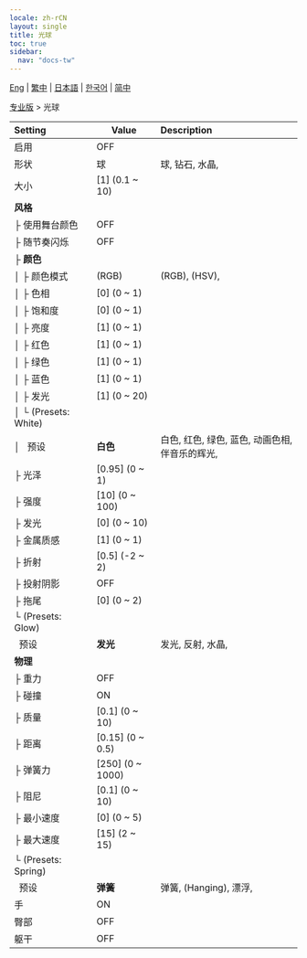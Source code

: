 ```yaml
---
locale: zh-rCN
layout: single
title: 光球
toc: true
sidebar:
  nav: "docs-tw"
---
```

[Eng](/dancexr/menu/2025.4/actor/light_ball) | [繁中](/tw/dancexr/menu/2025.4/actor/light_ball) | [日本語](/jp/dancexr/menu/2025.4/actor/light_ball) | [한국어](/kr/dancexr/menu/2025.4/actor/light_ball) | [简中](/zh/dancexr/menu/2025.4/actor/light_ball)

[专业版](../menu#专业版) > 光球



| Setting | Value | Description |
| :--- | --- | :--- |
| 启用 | OFF | 
| 形状 | 球 | 球, 钻石, 水晶, 
| 大小 | [1] (0.1 ~ 10) | 
| **风格** | | 
| ├&nbsp;使用舞台颜色 | OFF | 
| ├&nbsp;随节奏闪烁 | OFF | 
| ├&nbsp;**颜色** | | 
| │&nbsp;├&nbsp;颜色模式 | (RGB) | (RGB), (HSV), 
| │&nbsp;├&nbsp;色相 | [0] (0 ~ 1) | 
| │&nbsp;├&nbsp;饱和度 | [0] (0 ~ 1) | 
| │&nbsp;├&nbsp;亮度 | [1] (0 ~ 1) | 
| │&nbsp;├&nbsp;红色 | [1] (0 ~ 1) | 
| │&nbsp;├&nbsp;绿色 | [1] (0 ~ 1) | 
| │&nbsp;├&nbsp;蓝色 | [1] (0 ~ 1) | 
| │&nbsp;├&nbsp;发光 | [1] (0 ~ 20) | 
| │&nbsp;└&nbsp;(Presets: White) || 
| │&nbsp;&nbsp;&nbsp;预设 | **白色** | 白色, 红色, 绿色, 蓝色, 动画色相, 伴音乐的辉光,  |
| ├&nbsp;光泽 | [0.95] (0 ~ 1) | 
| ├&nbsp;强度 | [10] (0 ~ 100) | 
| ├&nbsp;发光 | [0] (0 ~ 10) | 
| ├&nbsp;金属质感 | [1] (0 ~ 1) | 
| ├&nbsp;折射 | [0.5] (-2 ~ 2) | 
| ├&nbsp;投射阴影 | OFF | 
| ├&nbsp;拖尾 | [0] (0 ~ 2) | 
| └&nbsp;(Presets: Glow) || 
| &nbsp;&nbsp;预设 | **发光** | 发光, 反射, 水晶,  |
| **物理** | | 
| ├&nbsp;重力 | OFF | 
| ├&nbsp;碰撞 | ON | 
| ├&nbsp;质量 | [0.1] (0 ~ 10) | 
| ├&nbsp;距离 | [0.15] (0 ~ 0.5) | 
| ├&nbsp;弹簧力 | [250] (0 ~ 1000) | 
| ├&nbsp;阻尼 | [0.1] (0 ~ 10) | 
| ├&nbsp;最小速度 | [0] (0 ~ 5) | 
| ├&nbsp;最大速度 | [15] (2 ~ 15) | 
| └&nbsp;(Presets: Spring) || 
| &nbsp;&nbsp;预设 | **弹簧** | 弹簧, (Hanging), 漂浮,  |
| 手 | ON | 
| 臀部 | OFF | 
| 躯干 | OFF | 
